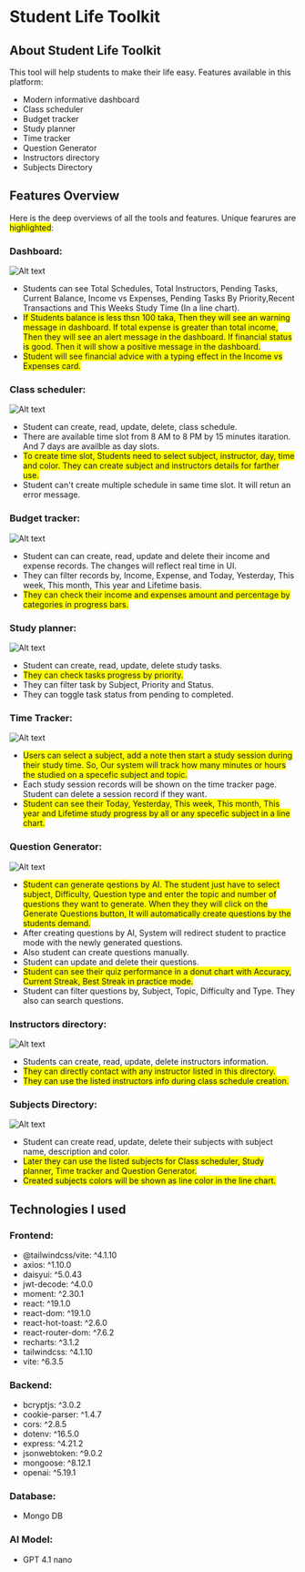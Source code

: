 # Student Life Toolkit

## About Student Life Toolkit

This tool will help students to make their life easy. Features available in this platform:

- Modern informative dashboard
- Class scheduler
- Budget tracker
- Study planner
- Time tracker
- Question Generator
- Instructors directory
- Subjects Directory

## Features Overview

Here is the deep overviews of all the tools and features. Unique fearures are <span style="background-color: yellow;">highlighted</span>:

### Dashboard:

![Alt text](image-url)

- Students can see Total Schedules, Total Instructors, Pending Tasks, Current Balance, Income vs Expenses, Pending Tasks By Priority,Recent Transactions and This Weeks Study Time (In a line chart).
- <span style="background-color: yellow;">If Students balance is less thsn 100 taka, Then they will see an warning message in dashboard. If total expense is greater than total income, Then they will see an alert message in the dashboard. If financial status is good. Then it will show a positive message in the dashboard.</span>
- <span style="background-color: yellow;">Student will see financial advice with a typing effect in the Income vs Expenses card.</span>

### Class scheduler:

![Alt text](image-url)

- Student can create, read, update, delete, class schedule.
- There are available time slot from 8 AM to 8 PM by 15 minutes itaration. And 7 days are availble as day slots.
- <span style="background-color: yellow;">To create time slot, Students need to select subject, instructor, day, time and color. They can create subject and instructors details for farther use.</span>
- Student can't create multiple schedule in same time slot. It will retun an error message.

### Budget tracker:

![Alt text](image-url)

- Student can can create, read, update and delete their income and expense records. The changes will reflect real time in UI.
- They can filter records by, Income, Expense, and Today, Yesterday, This week, This month, This year and Lifetime basis.
- <span style="background-color: yellow;">They can check their income and expenses amount and percentage by categories in progress bars.</span>

### Study planner:

![Alt text](image-url)

- Student can create, read, update, delete study tasks.
- <span style="background-color: yellow;">They can check tasks progress by priority.</span>
- They can filter task by Subject, Priority and Status.
- They can toggle task status from pending to completed.

### Time Tracker:

![Alt text](image-url)

- <span style="background-color: yellow;">Users can select a subject, add a note then start a study session during their study time. So, Our system will track how many minutes or hours the studied on a specefic subject and topic.</span>
- Each study session records will be shown on the time tracker page. Student can delete a session record if they want.
- <span style="background-color: yellow;">Student can see their Today, Yesterday, This week, This month, This year and Lifetime study progress by all or any specefic subject in a line chart.</span>

### Question Generator:

![Alt text](image-url)

- <span style="background-color: yellow;">Student can generate qestions by AI. The student just have to select subject, Difficulty, Question type and enter the topic and number of questions they want to generate. When they they will click on the Generate Questions button, It will automatically create questions by the students demand.</span>
- After creating questions by AI, System will redirect student to practice mode with the newly generated questions.
- Also student can create questions manually.
- Student can update and delete their questions.
- <span style="background-color: yellow;">Student can see their quiz performance in a donut chart with Accuracy, Current Streak, Best Streak in practice mode.</span>
- Student can filter questions by, Subject, Topic, Difficulty and Type. They also can search questions.

### Instructors directory:

![Alt text](image-url)

- Students can create, read, update, delete instructors information.
- <span style="background-color: yellow;">They can directly contact with any instructor listed in this directory.</span>
- <span style="background-color: yellow;">They can use the listed instructors info during class schedule creation.</span>

### Subjects Directory:

![Alt text](image-url)

- Student can create read, update, delete their subjects with subject name, description and color.
- <span style="background-color: yellow;">Later they can use the listed subjects for Class scheduler, Study planner, Time tracker and Question Generator.</span>
- <span style="background-color: yellow;">Created subjects colors will be shown as line color in the line chart.</span>

## Technologies I used

### Frontend:

- @tailwindcss/vite: ^4.1.10
- axios: ^1.10.0
- daisyui: ^5.0.43
- jwt-decode: ^4.0.0
- moment: ^2.30.1
- react: ^19.1.0
- react-dom: ^19.1.0
- react-hot-toast: ^2.6.0
- react-router-dom: ^7.6.2
- recharts: ^3.1.2
- tailwindcss: ^4.1.10
- vite: ^6.3.5

### Backend:

- bcryptjs: ^3.0.2
- cookie-parser: ^1.4.7
- cors: ^2.8.5
- dotenv: ^16.5.0
- express: ^4.21.2
- jsonwebtoken: ^9.0.2
- mongoose: ^8.12.1
- openai: ^5.19.1

### Database:

- Mongo DB

### AI Model:

- GPT 4.1 nano
